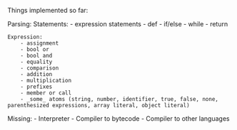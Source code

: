 Things implemented so far:

Parsing:
    Statements:
        - expression statements
        - def
        - if/else
        - while
        - return

    Expression:
        - assignment
        - bool or
        - bool and
        - equality
        - comparison
        - addition
        - multiplication
        - prefixes
        - member or call
        - _some_ atoms (string, number, identifier, true, false, none, parenthesized expressions, array literal, object literal)

Missing:
    - Interpreter
    - Compiler to bytecode
    - Compiler to other languages
